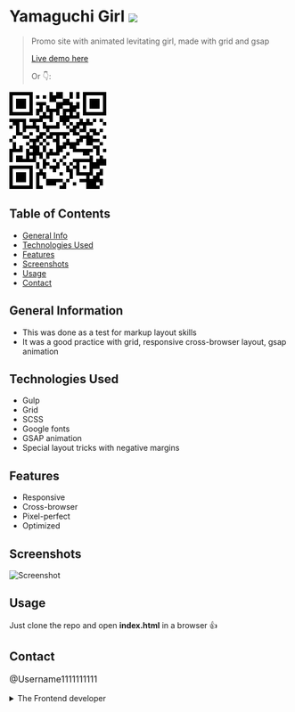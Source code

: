 # Yamaguchi Girl <img src="https://img.shields.io/badge/Status-Complete-green" style="vertical-align: middle;">
> Promo site with animated levitating girl, made with grid and gsap
> <p><a href="https://username1111111111.github.io/Yamaguchi-Girl/">Live demo here</a></p>
> <p>Or 👇:</p>
</a>
<a href="https://username1111111111.github.io/Yamaguchi-Girl/">
 <img src="./_resources/yamaguchi-girl.png">
</a>

## Table of Contents
* [General Info](#general-information)
* [Technologies Used](#technologies-used)
* [Features](#features)
* [Screenshots](#screenshots)
* [Usage](#usage)
* [Contact](#contact)

## General Information
- This was done as a test for markup layout skills
- It was a good practice with grid, responsive cross-browser layout, gsap animation

## Technologies Used
- Gulp
- Grid
- SCSS
- Google fonts
- GSAP animation
- Special layout tricks with negative margins

## Features
- Responsive
- Cross-browser
- Pixel-perfect
- Optimized

## Screenshots
![Screenshot](./_resources/yamaguchi-girl.gif)


## Usage
Just clone the repo and open **index.html** in a browser 👍

## Contact
<p style="font-size: 16px;"><a style="text-decoration: none;"href="https://github.com/Username1111111111/Username1111111111">@Username1111111111</a><details> 
  <summary>The Frontend developer </summary>
   <img style="height: 28px; vertical-align: middle;" src=":/bc074b4554b74181b43e31e040b93ce4"> 💪
</details></p>
